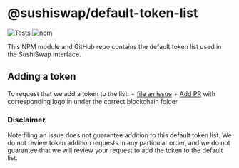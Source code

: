 # @sushiswap/default-token-list

[![Tests](https://github.com/sushiswap/token-lists/workflows/Tests/badge.svg)](https://github.com/sushiswap/default-token-list/actions?query=workflow%3ATests)
[![npm](https://img.shields.io/npm/v/@sushiswap/default-token-list)](https://unpkg.com/@sushiswap/default-token-list@latest/)

This NPM module and GitHub repo contains the default token list used in the SushiSwap interface.

## Adding a token

To request that we add a token to the list: + [file an issue](https://github.com/sushiswap/default-token-list/issues/new?assignees=&labels=token+request&template=token-request.md&title=Add+%7BTOKEN_SYMBOL%7D%3A+%7BTOKEN_NAME%7D) + [Add PR](https://github.com/sushiswap/assets) with corresponding logo in under the correct blockchain folder

### Disclaimer

Note filing an issue does not guarantee addition to this default token list.
We do not review token addition requests in any particular order, and we do not
guarantee that we will review your request to add the token to the default list.
